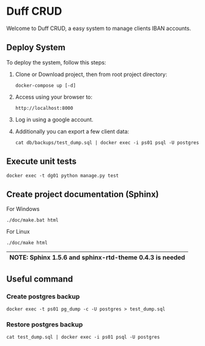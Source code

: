 # Duff CRUD
Welcome to Duff CRUD, a easy system to manage clients IBAN accounts.

## Deploy System
To deploy the system, follow this steps:

1. Clone or Download project, then from root project directory:  

    `docker-compose up [-d]`

2. Access using your browser to:

    `http://localhost:8000`

3. Log in using a google account. 

4. Additionally you can export a few client data:

    `cat db/backups/test_dump.sql | docker exec -i ps01 psql -U postgres` 

## Execute unit tests

`docker exec -t dg01 python manage.py test`

## Create project documentation (Sphinx)

For Windows

`./doc/make.bat html`

For Linux 

`./doc/make html`

| NOTE: Sphinx 1.5.6 and sphinx-rtd-theme 0.4.3 is needed |
| --- |

## Useful command

### Create postgres backup

`docker exec -t ps01 pg_dump -c -U postgres > test_dump.sql`


### Restore postgres backup

`cat test_dump.sql | docker exec -i ps01 psql -U postgres`

